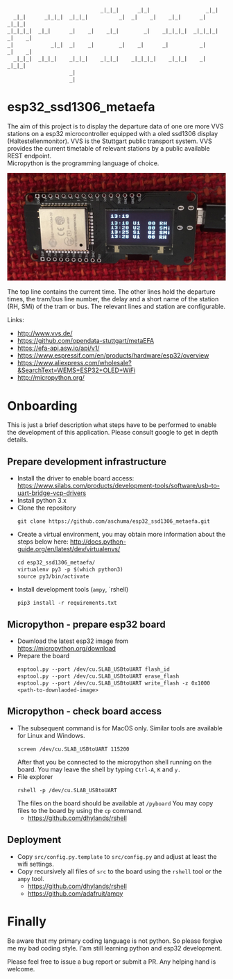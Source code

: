 ```
                                                                                
                              _|_|_|      _|_|                  _|_|            
  _|_|      _|_|_|  _|_|_|          _|  _|    _|    _|_|      _|        _|_|_|  
_|_|_|_|  _|_|      _|    _|    _|_|        _|    _|_|_|_|  _|_|_|_|  _|    _|  
_|            _|_|  _|    _|        _|    _|      _|          _|      _|    _|  
  _|_|_|  _|_|_|    _|_|_|    _|_|_|    _|_|_|_|    _|_|_|    _|        _|_|_|  
                    _|                                                          
                    _|   
```

# esp32_ssd1306_metaefa

The aim of this project is to display the departure data of one ore more VVS stations on a esp32 microcontroller equipped with a oled ssd1306 display (Haltestellenmonitor). 
VVS is the Stuttgart public transport system. VVS provides the current timetable of relevant stations by a public available REST endpoint.  
Micropython is the programming language of choice.

![Demo](https://github.com/aschuma/esp32_ssd1306_metaefa/raw/master/esp32_ssd1306_metaefa.jpg)

The top line contains the current time.
The other lines hold the departure times, the tram/bus line number, the delay and a short name of the station (RH, SMi) of the tram or bus. 
The relevant lines and station are configurable.


Links:
- http://www.vvs.de/
- https://github.com/opendata-stuttgart/metaEFA
- https://efa-api.asw.io/api/v1/
- https://www.espressif.com/en/products/hardware/esp32/overview
- https://www.aliexpress.com/wholesale?&SearchText=WEMS+ESP32+OLED+WiFi
- http://micropython.org/

# Onboarding 

This is just a brief description what steps have to be performed to enable the development of this application. Please consult google to get in depth details.

## Prepare development infrastructure

- Install the driver to enable board access: https://www.silabs.com/products/development-tools/software/usb-to-uart-bridge-vcp-drivers
- Install python 3.x 
- Clone the repository
   ```
   git clone https://github.com/aschuma/esp32_ssd1306_metaefa.git
   ```
- Create a virtual environment, you may obtain more information about the steps below here: http://docs.python-guide.org/en/latest/dev/virtualenvs/ 
   ```
   cd esp32_ssd1306_metaefa/
   virtualenv py3 -p $(which python3)
   source py3/bin/activate
   ```
- Install development tools (`ampy`, `rshell)   
   ```
   pip3 install -r requirements.txt 
   ```

## Micropython - prepare esp32 board

- Download the latest esp32 image from 
   https://micropython.org/download 
- Prepare the board
  ```
  esptool.py --port /dev/cu.SLAB_USBtoUART flash_id
  esptool.py --port /dev/cu.SLAB_USBtoUART erase_flash
  esptool.py --port /dev/cu.SLAB_USBtoUART write_flash -z 0x1000 <path-to-downlaoded-image>
  
  ```
  
## Micropython - check board access

- The subsequent command is for MacOS only. Similar tools are available for Linux and Windows. 
   ```
   screen /dev/cu.SLAB_USBtoUART 115200
   ```
   After that you be connected to the micropython shell running on the board.
   You may leave the shell by typing `Ctrl-A`, `K` and `y.`
- File explorer
   ```
   rshell -p /dev/cu.SLAB_USBtoUART
   ```         
   The files on the board should be available at `/pyboard`
   You may copy files to the board by using the `cp` command.
   - https://github.com/dhylands/rshell


## Deployment

- Copy `src/config.py.template` to `src/config.py` and adjust at least the wifi settings.
- Copy  recursively all files of `src` to the board using the `rshell` tool or the `ampy` tool.
   - https://github.com/dhylands/rshell 
   - https://github.com/adafruit/ampy
   
# Finally

Be aware that my primary coding language is not python. So please forgive me my bad coding style. I'am still learning python and esp32 development.

Please feel free to issue a bug report or submit a PR. Any helping hand is welcome.
   
